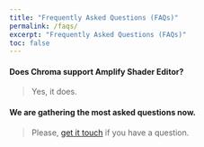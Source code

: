 ```yaml
---
title: "Frequently Asked Questions (FAQs)"
permalink: /faqs/
excerpt: "Frequently Asked Questions (FAQs)"
toc: false
---
```


#### Does Chroma support Amplify Shader Editor?
> Yes, it does.

#### We are gathering the most asked questions now.
> Please, [get it touch](https://chroma.dustyroom.com/contact-details/) if you have a question.
